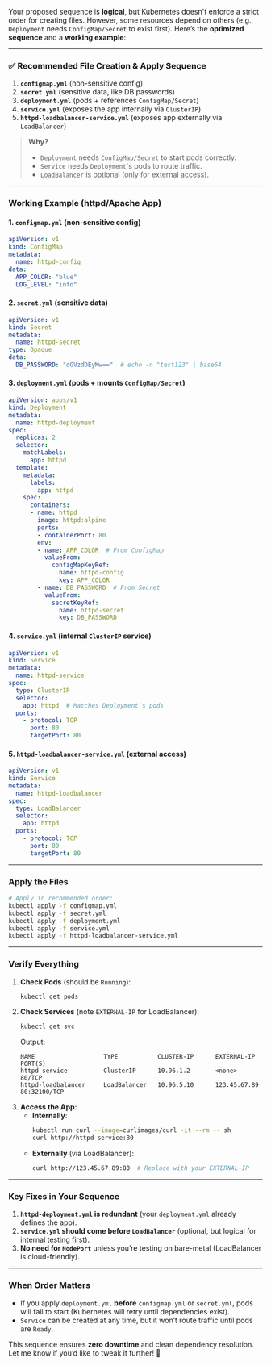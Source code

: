Your proposed sequence is **logical**, but Kubernetes doesn't enforce a strict order for creating files. However, some resources depend on others (e.g., `Deployment` needs `ConfigMap/Secret` to exist first). Here’s the **optimized sequence** and a **working example**:

---

### ✅ **Recommended File Creation & Apply Sequence**
1. **`configmap.yml`** (non-sensitive config)  
2. **`secret.yml`** (sensitive data, like DB passwords)  
3. **`deployment.yml`** (pods + references `ConfigMap/Secret`)  
4. **`service.yml`** (exposes the app internally via `ClusterIP`)  
5. **`httpd-loadbalancer-service.yml`** (exposes app externally via `LoadBalancer`)  

> **Why?**  
> - `Deployment` needs `ConfigMap/Secret` to start pods correctly.  
> - `Service` needs `Deployment`'s pods to route traffic.  
> - `LoadBalancer` is optional (only for external access).  

---

### **Working Example (httpd/Apache App)**
#### **1. `configmap.yml`** (non-sensitive config)
```yaml
apiVersion: v1
kind: ConfigMap
metadata:
  name: httpd-config
data:
  APP_COLOR: "blue"
  LOG_LEVEL: "info"
```

#### **2. `secret.yml`** (sensitive data)
```yaml
apiVersion: v1
kind: Secret
metadata:
  name: httpd-secret
type: Opaque
data:
  DB_PASSWORD: "dGVzdDEyMw=="  # echo -n "test123" | base64
```

#### **3. `deployment.yml`** (pods + mounts `ConfigMap/Secret`)
```yaml
apiVersion: apps/v1
kind: Deployment
metadata:
  name: httpd-deployment
spec:
  replicas: 2
  selector:
    matchLabels:
      app: httpd
  template:
    metadata:
      labels:
        app: httpd
    spec:
      containers:
      - name: httpd
        image: httpd:alpine
        ports:
        - containerPort: 80
        env:
        - name: APP_COLOR  # From ConfigMap
          valueFrom:
            configMapKeyRef:
              name: httpd-config
              key: APP_COLOR
        - name: DB_PASSWORD  # From Secret
          valueFrom:
            secretKeyRef:
              name: httpd-secret
              key: DB_PASSWORD
```

#### **4. `service.yml`** (internal `ClusterIP` service)
```yaml
apiVersion: v1
kind: Service
metadata:
  name: httpd-service
spec:
  type: ClusterIP
  selector:
    app: httpd  # Matches Deployment's pods
  ports:
    - protocol: TCP
      port: 80
      targetPort: 80
```

#### **5. `httpd-loadbalancer-service.yml`** (external access)
```yaml
apiVersion: v1
kind: Service
metadata:
  name: httpd-loadbalancer
spec:
  type: LoadBalancer
  selector:
    app: httpd
  ports:
    - protocol: TCP
      port: 80
      targetPort: 80
```

---

### **Apply the Files**
```sh
# Apply in recommended order:
kubectl apply -f configmap.yml
kubectl apply -f secret.yml
kubectl apply -f deployment.yml
kubectl apply -f service.yml
kubectl apply -f httpd-loadbalancer-service.yml
```

---

### **Verify Everything**
1. **Check Pods** (should be `Running`):  
   ```sh
   kubectl get pods
   ```
2. **Check Services** (note `EXTERNAL-IP` for LoadBalancer):  
   ```sh
   kubectl get svc
   ```
   Output:
   ```
   NAME                   TYPE           CLUSTER-IP      EXTERNAL-IP     PORT(S)
   httpd-service          ClusterIP      10.96.1.2       <none>          80/TCP
   httpd-loadbalancer     LoadBalancer   10.96.5.10      123.45.67.89    80:32100/TCP
   ```
3. **Access the App**:
   - **Internally**:  
     ```sh
     kubectl run curl --image=curlimages/curl -it --rm -- sh
     curl http://httpd-service:80
     ```
   - **Externally** (via LoadBalancer):  
     ```sh
     curl http://123.45.67.89:80  # Replace with your EXTERNAL-IP
     ```

---

### **Key Fixes in Your Sequence**
1. **`httpd-deployment.yml` is redundant** (your `deployment.yml` already defines the app).  
2. **`service.yml` should come before `LoadBalancer`** (optional, but logical for internal testing first).  
3. **No need for `NodePort`** unless you’re testing on bare-metal (LoadBalancer is cloud-friendly).  

---

### **When Order Matters**
- If you apply `deployment.yml` **before** `configmap.yml` or `secret.yml`, pods will fail to start (Kubernetes will retry until dependencies exist).  
- `Service` can be created at any time, but it won’t route traffic until pods are `Ready`.  

This sequence ensures **zero downtime** and clean dependency resolution. Let me know if you’d like to tweak it further! 🎯
